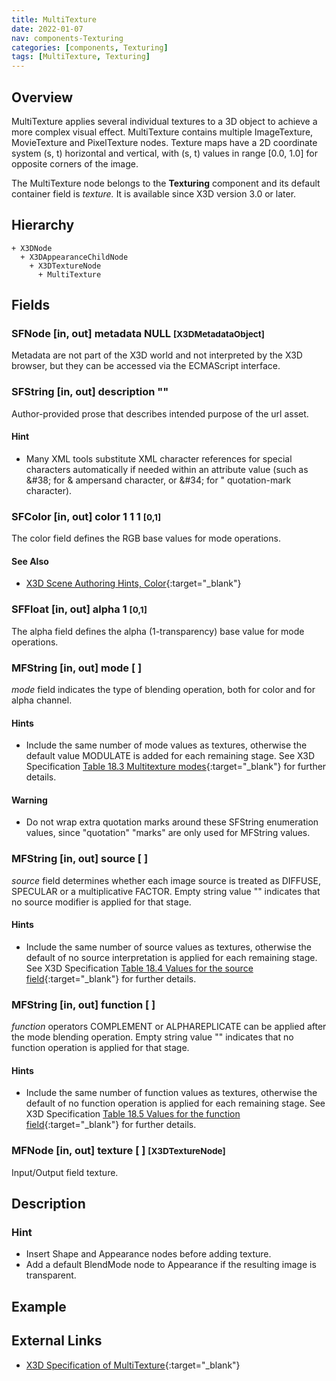 ```yaml
---
title: MultiTexture
date: 2022-01-07
nav: components-Texturing
categories: [components, Texturing]
tags: [MultiTexture, Texturing]
---
```

<style>
.post h3 {
  word-spacing: 0.2em;
}
</style>

## Overview

MultiTexture applies several individual textures to a 3D object to achieve a more complex visual effect. MultiTexture contains multiple ImageTexture, MovieTexture and PixelTexture nodes. Texture maps have a 2D coordinate system (s, t) horizontal and vertical, with (s, t) values in range [0.0, 1.0] for opposite corners of the image.

The MultiTexture node belongs to the **Texturing** component and its default container field is *texture.* It is available since X3D version 3.0 or later.

## Hierarchy

```
+ X3DNode
  + X3DAppearanceChildNode
    + X3DTextureNode
      + MultiTexture
```

## Fields

### SFNode [in, out] **metadata** NULL <small>[X3DMetadataObject]</small>

Metadata are not part of the X3D world and not interpreted by the X3D browser, but they can be accessed via the ECMAScript interface.

### SFString [in, out] **description** ""

Author-provided prose that describes intended purpose of the url asset.

#### Hint

- Many XML tools substitute XML character references for special characters automatically if needed within an attribute value (such as &amp;#38; for & ampersand character, or &amp;#34; for " quotation-mark character).

### SFColor [in, out] **color** 1 1 1 <small>[0,1]</small>

The color field defines the RGB base values for mode operations.

#### See Also

- [X3D Scene Authoring Hints, Color](https://www.web3d.org/x3d/content/examples/X3dSceneAuthoringHints.html#Color){:target="_blank"}

### SFFloat [in, out] **alpha** 1 <small>[0,1]</small>

The alpha field defines the alpha (1-transparency) base value for mode operations.

### MFString [in, out] **mode** [ ]

*mode* field indicates the type of blending operation, both for color and for alpha channel.

#### Hints

- Include the same number of mode values as textures, otherwise the default value MODULATE is added for each remaining stage. See X3D Specification [Table 18.3 Multitexture modes](https://www.web3d.org/files/specifications/19775-1/V3.3/Part01/components/texturing.html#t-MultitextureModes){:target="_blank"} for further details.

#### Warning

- Do not wrap extra quotation marks around these SFString enumeration values, since "quotation" "marks" are only used for MFString values.

### MFString [in, out] **source** [ ]

*source* field determines whether each image source is treated as DIFFUSE, SPECULAR or a multiplicative FACTOR. Empty string value "" indicates that no source modifier is applied for that stage.

#### Hints

- Include the same number of source values as textures, otherwise the default of no source interpretation is applied for each remaining stage. See X3D Specification [Table 18.4 Values for the source field](https://www.web3d.org/files/specifications/19775-1/V3.3/Part01/components/texturing.html#t-ValuesForSourceField){:target="_blank"} for further details.

### MFString [in, out] **function** [ ]

*function* operators COMPLEMENT or ALPHAREPLICATE can be applied after the mode blending operation. Empty string value "" indicates that no function operation is applied for that stage.

#### Hints

- Include the same number of function values as textures, otherwise the default of no function operation is applied for each remaining stage. See X3D Specification [Table 18.5 Values for the function field](https://www.web3d.org/files/specifications/19775-1/V3.3/Part01/components/texturing.html#t-ValuesForFunctionField){:target="_blank"} for further details.

### MFNode [in, out] **texture** [ ] <small>[X3DTextureNode]</small>

Input/Output field texture.

## Description

### Hint

- Insert Shape and Appearance nodes before adding texture.
- Add a default BlendMode node to Appearance if the resulting image is transparent.

## Example

<x3d-canvas src="https://create3000.github.io/media/examples/Texturing/MultiTexture/MultiTexture.x3d" update="auto"></x3d-canvas>

## External Links

- [X3D Specification of MultiTexture](https://www.web3d.org/documents/specifications/19775-1/V4.0/Part01/components/texturing.html#MultiTexture){:target="_blank"}
